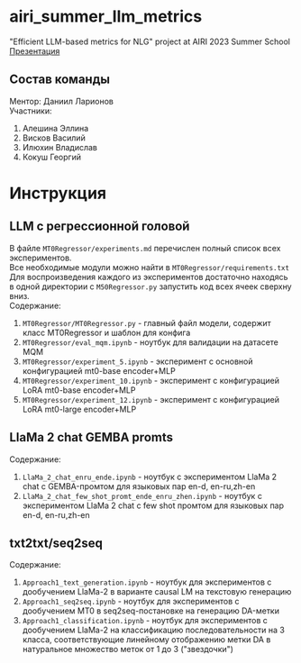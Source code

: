 # airi_summer_llm_metrics
"Efficient LLM-based metrics for NLG" project at AIRI 2023 Summer School <br />
[Презентация](https://docs.google.com/presentation/d/1HNTf9DLWdZIoHxJs9yREJllIuufMsnpHGo9o_seEV_s/edit?usp=sharing)
## Состав команды
Ментор: Даниил Ларионов <br />
Участники:
1. Алешина Эллина
2. Висков Василий
3. Илюхин Владислав
4. Кокуш Георгий
# Инструкция
## LLM с регрессионной головой
В файле <code>MT0Regressor/experiments.md</code> перечислен полный список всех экспериментов. <br />
Все необходимые модули можно найти в <code>MT0Regressor/requirements.txt</code> <br />
Для воспроизведения каждого из экспериментов достаточно находясь в одной директории с <code>M50Regressor.py</code> запустить код всех ячеек сверхну вниз. <br />
Содержание:
1. <code>MT0Regressor/MT0Regressor.py</code> - главный файл модели, содержит класс MT0Regressor и шаблон для конфига
2. <code>MT0Regressor/eval_mqm.ipynb</code> - ноутбук для валидации на датасете MQM
3. <code>MT0Regressor/experiment_5.ipynb</code> - эксперимент с основной конфигурацией mt0-base encoder+MLP
4. <code>MT0Regressor/experiment_10.ipynb</code> - эксперимент с конфигурацией LoRA mt0-base encoder+MLP
5. <code>MT0Regressor/experiment_12.ipynb</code> - эксперимент с конфигурацией LoRA mt0-large encoder+MLP
## LlaMa 2 chat GEMBA promts
Содержание:
1. <code>LlaMa_2_chat_enru_ende.ipynb</code> - ноутбук с экспериментом LlaMa 2 chat с GEMBA-промтом для языковых пар en-d, en-ru,zh-en
2.  <code>LlaMa_2_chat_few_shot_promt_ende_enru_zhen.ipynb</code> - ноутбук с экспериментом LlaMa 2 chat с few shot промтом для языковых пар en-d, en-ru,zh-en
## txt2txt/seq2seq
Содержание:
1. <code>Approach1_text_generation.ipynb</code> - ноутбук для экспериментов с дообучением LlaMa-2 в варианте causal LM на текстовую генерацию 
2. <code>Approach1_seq2seq.ipynb</code> - ноутбук для экспериментов с дообучением MT0 в seq2seq-постановке на генерацию DA-метки
3. <code>Approach1_classification.ipynb</code> - ноутбук для экспериментов с дообучением LlaMa-2 на классификацию последовательности на 3 класса, соответствующие линейному отображению метки DA в натуральное множество меток от 1 до 3 ("звездочки")
